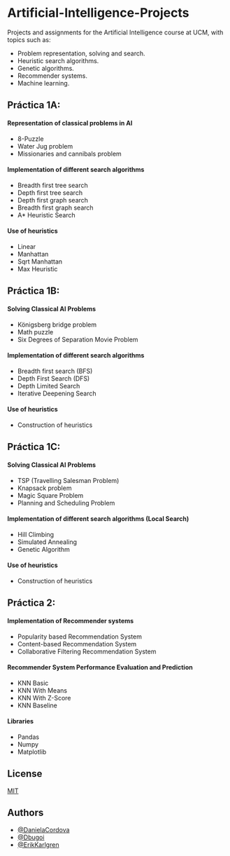 # Artificial-Intelligence-Projects
Projects and assignments for the Artificial Intelligence 
course at UCM, with topics such as: 
- Problem representation, solving and search. 
- Heuristic search algorithms. 
- Genetic algorithms. 
- Recommender systems. 
- Machine learning.



## Práctica 1A: 

#### Representation of classical problems in AI
- 8-Puzzle
- Water Jug problem
- Missionaries and cannibals problem

#### Implementation of different search algorithms
- Breadth first tree search
- Depth first tree search
- Depth first graph search 
- Breadth first graph search
- A* Heuristic Search 

#### Use of heuristics
- Linear
- Manhattan
- Sqrt Manhattan
- Max Heuristic

## Práctica 1B: 

#### Solving Classical AI Problems
- Königsberg bridge problem
- Math puzzle
- Six Degrees of Separation Movie Problem

#### Implementation of different search algorithms
- Breadth first search (BFS)
- Depth First Search (DFS)
- Depth Limited Search
- Iterative Deepening Search

#### Use of heuristics
- Construction of heuristics

## Práctica 1C: 

#### Solving Classical AI Problems
- TSP (Travelling Salesman Problem)
- Knapsack problem
- Magic Square Problem
- Planning and Scheduling Problem


#### Implementation of different search algorithms (Local Search)
- Hill Climbing
- Simulated Annealing
- Genetic Algorithm

#### Use of heuristics
- Construction of heuristics

## Práctica 2: 

#### Implementation of Recommender systems
- Popularity based Recommendation System
- Content-based Recommendation System
- Collaborative Filtering Recommendation System

#### Recommender System Performance Evaluation and Prediction
- KNN Basic
- KNN With Means
- KNN With Z-Score
- KNN Baseline

#### Libraries
- Pandas
- Numpy
- Matplotlib

## License

[MIT](https://choosealicense.com/licenses/mit/)


## Authors

- [@DanielaCordova](https://github.com/DanielaCordova)
- [@Dbugoi](https://github.com/Dbugoi)
- [@ErikKarlgren](https://github.com/ErikKarlgren)

